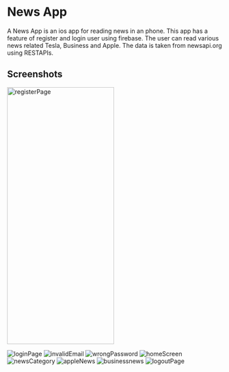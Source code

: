 # News App

A News App is an ios app for reading news in an phone. This app has a feature of register and login user using firebase. The user can read various news related Tesla, Business and Apple. The data is taken from newsapi.org using RESTAPIs.

## Screenshots
<!-- ![registerPage](https://github.com/KaushalGautam080/NewsApp/assets/101984287/2d0ebd3a-f2cc-416b-990c-336004697417 ) -->
<img src="https://github.com/KaushalGautam080/NewsApp/assets/101984287/2d0ebd3a-f2cc-416b-990c-336004697417" alt="registerPage" width="250" height="600">

![loginPage](https://github.com/KaushalGautam080/NewsApp/assets/101984287/e6db3885-5044-49c3-b935-8ad13dd6383b)
![invalidEmail](https://github.com/KaushalGautam080/NewsApp/assets/101984287/67186a05-11be-44ff-8241-c22eb592ca58)
![wrongPassword](https://github.com/KaushalGautam080/NewsApp/assets/101984287/d0809584-3599-4b85-96e6-e745a6c43ea3)
![homeScreen](https://github.com/KaushalGautam080/NewsApp/assets/101984287/891ccc29-9fa7-4948-9d16-7da7c5ec3ca9)
![newsCategory](https://github.com/KaushalGautam080/NewsApp/assets/101984287/8d7d41e8-6927-466c-9db7-d4789967c5a5)
![appleNews](https://github.com/KaushalGautam080/NewsApp/assets/101984287/5a51ba8a-9413-4c09-b103-aaf88c064c3d)
![businessnews](https://github.com/KaushalGautam080/NewsApp/assets/101984287/acff2713-a36e-42d9-a594-cce664ad002f)
![logoutPage](https://github.com/KaushalGautam080/NewsApp/assets/101984287/5d6c8476-e0a3-47e2-9193-a4913c28d2c5)


<!-- 
This project is a starting point for a Flutter application.

A few resources to get you started if this is your first Flutter project:

- [Lab: Write your first Flutter app](https://docs.flutter.dev/get-started/codelab)
- [Cookbook: Useful Flutter samples](https://docs.flutter.dev/cookbook)

For help getting started with Flutter development, view the
[online documentation](https://docs.flutter.dev/), which offers tutorials,
samples, guidance on mobile development, and a full API reference.
 -->
